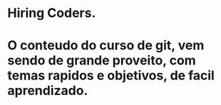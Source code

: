 # Hiring Coders.

# O conteudo do curso de git, vem sendo de grande proveito, com temas rapidos e objetivos, de facil aprendizado. 